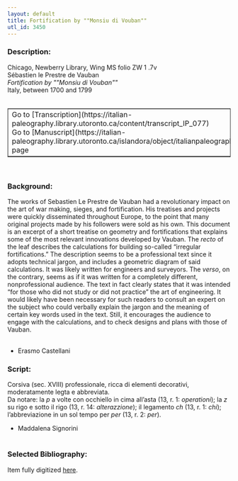 ```yaml
---
layout: default
title: Fortification by ""Monsiu di Vouban""
utl_id: 3450
---
```


### Description:

Chicago, Newberry Library, Wing MS folio ZW 1 .7v<br>
Sébastien le Prestre de Vauban<br>
_Fortification by ""Monsiu di Vouban""_<br>
Italy, between 1700 and 1799<br>
 <br>
<table border=""0.5"" cellpadding=""1"" cellspacing=""1"" style=""width: 200px; background-color:#F8F8F8;""><tbody><tr><td>Go to [Transcription](https://italian-paleography.library.utoronto.ca/content/transcript_IP_077)<br>
Go to [Manuscript](https://italian-paleography.library.utoronto.ca/islandora/object/italianpaleography%3AIP_077) page</td></tr></tbody></table> <br>


### Background:

The works of Sebastien Le Prestre de Vauban had a revolutionary impact on the art of war making, sieges, and fortification. His treatises and projects were quickly disseminated throughout Europe, to the point that many original projects made by his followers were sold as his own. This document is an excerpt of a short treatise on geometry and fortifications that explains some of the most relevant innovations developed by Vauban. The <i>recto</i> of the leaf describes the calculations for building so-called “irregular fortifications.” The description seems to be a professional text since it adopts technical jargon, and includes a geometric diagram of said calculations. It was likely written for engineers and surveyors. The <i>verso</i>, on the contrary, seems as if it was written for a completely different, nonprofessional audience. The text in fact clearly states that it was intended “for those who did not study or did not practice” the art of engineering. It would likely have been necessary for such readers to consult an expert on the subject who could verbally explain the jargon and the meaning of certain key words used in the text. Still, it encourages the audience to engage with the calculations, and to check designs and plans with those of Vauban.<br><br>
- Erasmo Castellani<br>


### Script:

Corsiva (sec. XVIII) professionale, ricca di elementi decorativi, moderatamente legta e abbreviata.<br>
Da notare: la _p_ a volte con occhiello in cima all’asta (13, r. 1: _operationi_); la _z_ su rigo e sotto il rigo (13, r. 14: _alterazzione_); il legamento _ch_ (13, r. 1: _chi_); l’abbreviazione in un sol tempo per _per_ (13, r. 2: _per_).<br>
- Maddalena Signorini<br>
 <br>


### Selected Bibliography:

Item fully digitized [here](http://digcoll.newberry.org/#/item/ia-wing_ms_folio_zw_1_7v).<br>
 <br>
